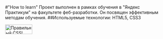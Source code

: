 #"How to learn"
Проект выполнен в рамках обучения в "Яндекс Практикум" на факультете феб-разработки. Он посвящен эффективным методам обучения.
##Используемые технологии:
HTML5, CSS3


<p>
    <a href="http://jigsaw.w3.org/css-validator/check/referer">
        <img style="border:0;width:88px;height:31px"
            src="http://jigsaw.w3.org/css-validator/images/vcss"
            alt="Правильный CSS!" />
    </a>
</p>


